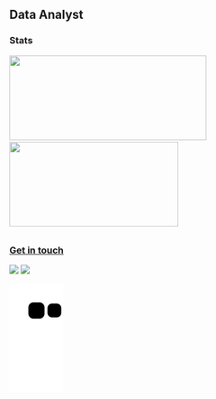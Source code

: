 ## Data Analyst

### Stats

<div>
  
  <a href="https://www.jaeltonmendes.com/">
  <img height="150em" width="350em" src="https://github-readme-stats.vercel.app/api?username=JaeltonMendes&theme=dark&show_icons=true&include_all_commits=true&count_private=true"/>
  <img height="150em" width="300em" src="https://github-readme-stats.vercel.app/api/top-langs/?username=JaeltonMendes&layout=compact&langs_count=16&theme=dark"/>
    
</div>
  
##

### Get in touch 

<div>
  <a href="https://www.linkedin.com/in/jaeltonmendes/" target="_blank"><img src="https://img.shields.io/badge/LinkedIn-0077B5?style=for-the-badge&logo=linkedin&logoColor=white" target="_blank"></a>
     <a href="https://www.jaeltonmendes.com/" target="_blank"><img src="https://img.shields.io/badge/Portfolio-00457C?style=for-the-badge&logo=portfolio&logoColor=white" target="_blank"></a>

</div>
  
![Snake animation](https://github.com/JaeltonMendes/JaeltonMendes/blob/output/github-contribution-grid-snake.svg)
